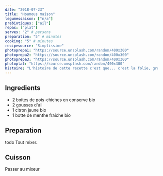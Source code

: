 ```yaml
---
date: "2018-07-23"
title: "Houmous maison"
legumessaison: ["n/a"]
prebiotiques: ["ail"]
repas: ["plat"]
serves: "2" # persons
preparation: "5" # minutes
cooking: "5" # minutes
recipesource: "Simplissime"
photoprepa1: "https://source.unsplash.com/random/400x300"
photoprepa2: "https://source.unsplash.com/random/400x300"
photoprepa3: "https://source.unsplash.com/random/400x300"
photoplat: "https://source.unsplash.com/random/400x300"
histoire: "L'histoire de cette recette c'est que... c'est la folie, grave bon toussa..."
---
```


## Ingredients

* 2 boites de pois-chiches en conserve bio
* 2 gousses d'ail
* 1 citron jaune bio
* 1 botte de menthe fraiche bio

## Preparation
todo
Tout mixer.

## Cuisson
Passer au mixeur
